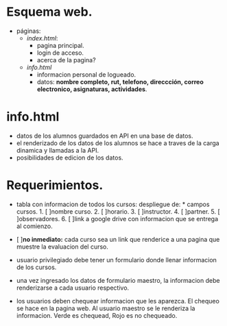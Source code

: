 # Esquema web.

* páginas:
	* *index.html*:
		* pagina principal.
		* login de acceso.
		* acerca de la pagina?
	* *info.html*
		* informacion personal de logueado.
		* datos: **nombre completo, rut, telefono, direccción, correo electronico, asignaturas, actividades**.

# info.html

* datos de los alumnos guardados en API en una base de datos.
* el renderizado de los datos de los alumnos se hace a traves de la carga dinamica y llamadas a la API.
* posibilidades de edicion de los datos.

# Requerimientos.

* tabla con informacion de todos los cursos: despliegue de:
		* campos cursos.
			1. [ ]nombre curso.
			2. [ ]horario.
			3. [ ]instructor.
			4. [ ]partner.
			5. [ ]observadores.
			6. [ ]link a google drive con informacion que se entrega al comienzo.  

* [ ]**no inmediato:** cada curso sea un link que renderice a una pagina que muestre la evaluacion del curso.
* usuario privilegiado debe tener un formulario donde llenar informacion de los cursos.
* una vez ingresado los datos de formulario maestro, la informacion debe renderizarse a cada usuario respectivo.
* los usuarios deben chequear informacion que les aparezca. El chequeo se hace en la pagina web. Al usuario maestro se le renderiza la informacion. Verde es chequead, Rojo es no chequeado.
